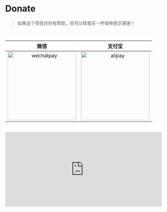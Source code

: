 # Donate

> 如果这个项目对你有帮助，你可以帮我买一杯咖啡表示感谢！

<br>

| 微信 | 支付宝 |
| :--------: | :--------: |
| <img src="https://gitee.com/choyalee/fig_bed/raw/master/img/wechatpay.png" width=220px alt="wechatpay"> | <img src="https://gitee.com/choyalee/fig_bed/raw/master/img/alipay.png" width=220px alt="alipay"> |

<br>

<iframe src="https://choya-lee.github.io/Sponsor/" style="overflow-x:hidden;overflow-y:hidden; border:0xp none #fff; min-height:240px; width:100%;"  frameborder="0" scrolling="no"></iframe>

